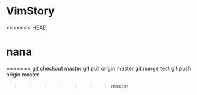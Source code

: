 # VimStory
<<<<<<< HEAD
# nana
=======
git checkout master
git pull origin master
git merge test
git push origin master
>>>>>>> master
